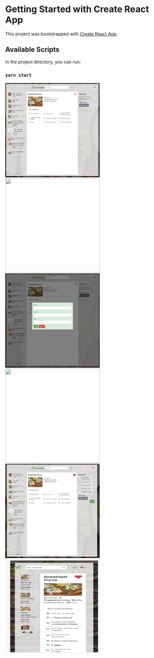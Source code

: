 # Getting Started with Create React App

This project was bootstrapped with [Create React App](https://github.com/facebook/create-react-app).

## Available Scripts

In the project directory, you can run:

### `yarn start`
<img src="src/assets/img/1.png" width="300" height="300"/><img src="src/assets/img/2.png" width="300" height="300"/>
<img src="src/assets/img/3.png" width="300" height="300"/><img src="src/assets/img/4.png" width="300" height="300"/>
<img src="src/assets/img/5.png" width="300" height="300"/><img src="src/assets/img/6.png" width="300" height="300"/>
